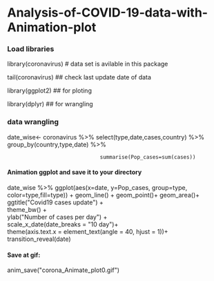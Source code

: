 # Analysis-of-COVID-19-data-with-Animation-plot


### Load libraries ###

library(coronavirus) # data set is avilable in this package

tail(coronavirus) ## check last update date of data

library(ggplot2) ## for ploting 

library(dplyr)   ## for wrangling

###  data wrangling

date_wise<- coronavirus  %>% select(type,date,cases,country) %>%  
                                  group_by(country,type,date) %>% 
                                  
                                  summarise(Pop_cases=sum(cases))

#### Animation ggplot and save it to your directory 


date_wise %>% ggplot(aes(x=date, y=Pop_cases, group=type, color=type,fill=type)) +
                     geom_line() + geom_point()+ geom_area()+                     
                     ggtitle("Covid19 cases update") +                     
                     theme_bw() +                     
                     ylab("Number of cases per day") +                     
                     scale_x_date(date_breaks = "10 day")+                     
                     theme(axis.text.x = element_text(angle = 40, hjust = 1))+                     
                     transition_reveal(date)
                    

#### Save at gif:

anim_save("corona_Animate_plot0.gif")
